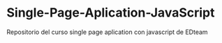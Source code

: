 # Single-Page-Aplication-JavaScript
Repositorio del curso single page aplication con javascript de EDteam

